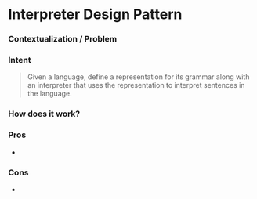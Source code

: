# Interpreter Design Pattern

### Contextualization / Problem



### Intent

> Given a language, define a representation for its grammar along with an interpreter that uses the representation to interpret sentences in the language.

### How does it work?



### Pros

- 

### Cons

- 
